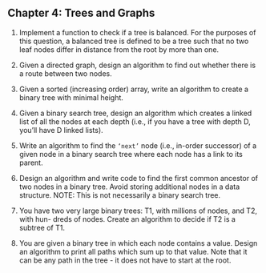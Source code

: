 ## Chapter 4: Trees and Graphs

1. Implement a function to check if a tree is balanced. For the purposes of this question, a balanced tree is defined to be a tree such that no two leaf nodes differ in distance from the root by more than one.

2. Given a directed graph, design an algorithm to find out whether there is a route between two nodes.

3. Given a sorted (increasing order) array, write an algorithm to create a binary tree with minimal height.

4. Given a binary search tree, design an algorithm which creates a linked list of all the nodes at each depth (i.e., if you have a tree with depth D, you’ll have D linked lists).

5. Write an algorithm to find the `‘next’` node (i.e., in-order successor) of a given node in a binary search tree where each node has a link to its parent.

6. Design an algorithm and write code to find the first common ancestor of two nodes in a binary tree. Avoid storing additional nodes in a data structure. NOTE: This is not necessarily a binary search tree.

7. You have two very large binary trees: T1, with millions of nodes, and T2, with hun- dreds of nodes. Create an algorithm to decide if T2 is a subtree of T1.

8. You are given a binary tree in which each node contains a value. Design an algorithm to print all paths which sum up to that value. Note that it can be any path in the tree - it does not have to start at the root.